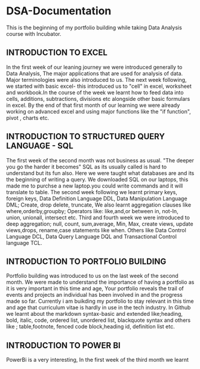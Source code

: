 # DSA-Documentation
This is the beginning of my portfolio building while taking Data Analysis course with Incubator.

## INTRODUCTION TO EXCEL
In the first week of our leaning journey we were introduced generally to Data Analysis, The major applications that are used for analysis of data. Major terminologies were also introduced to us. 
The next week following, we started with basic excel- this introduced us to "cell" in excel, worksheet and workbook.In the course of the week we learnt how to feed data into cells, additions, subtractions, divisions etc alongside other basic formulars in excel.
By the end of that first month of our learning we were already working on advanced excel and using major functions like the "if function", pivot , charts etc.

## INTRODUCTION TO STRUCTURED QUERY LANGUAGE - SQL
The first week of the second month was not business as usual. "The deeper you go the harder it becomes" SQL as its usually called is hard to understand but its fun also. Here we were taught what databases are and its the beginning of writing a query. We downloaded SQL on our laptops, this made me to purchse a new laptop.you could write commands and it will translate to table.
The second week following we learnt primary keys, foreign keys, Data Definition Language DDL, Data Manipulation Language DML; Create, drop delete, truncate,  We also learnt aggregation clauses like where,orderby,groupby; Operators like: like,and,or between in, not-In, union, unionall, intersect etc.
Third and fourth week we were introduced to deep aggregation; null, count, sum,average, Min, Max, create views, update views,drops, rename,case statements like when.
Others like Data Control Language DCL, Data Query Language DQL and Transactional Control language TCL.

## INTRODUCTION TO PORTFOLIO BUILDING
Portfolio building was introduced to us on the last week of the second month. We were made to understand the importance of having a portfolio as it is very important in this time and age, Your portfolio reveals the trail of events and projects an individual has been involved in and the progress made so far. Currently i  am buikding my portfolio to stay relevant in this time and age that curriculum vitae is hardly in use in the tech industry.
In Github we learnt about the markdown syntax-basic and extended like;heading, bold, italic, code, ordered list, unordered list, blackquote syntax and others like ; table,footnote, fenced code block,heading id, definition list etc. 

## INTRODUCTION TO POWER BI
PowerBi is a very interesting, In the first week of the third month we learnt
